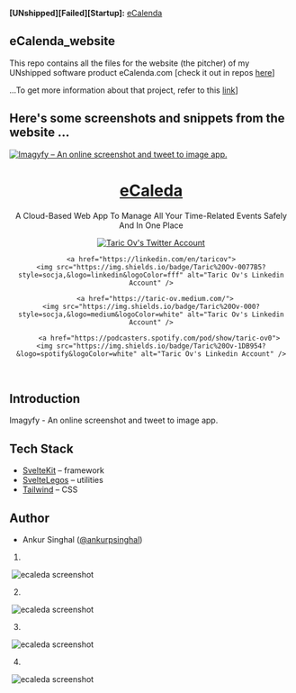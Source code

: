 **[UNshipped][Failed][Startup]:** [eCalenda](https://e-calenda-website.vercel.app/) 
## eCalenda_website 

This repo contains all the files for the website (the pitcher) of my UNshipped software product eCalenda.com [check it out in repos [here](https://github.com/taricov/Reactjs_eCalenda_app)] 


...To get more information about that project, refer to this [link](https://github.com/taricov/Reactjs_eCalenda_app)] 


## Here's some screenshots and snippets from the website ...


<a href="">
  <img alt="Imagyfy – An online screenshot and tweet to image app." src="https://imagyfy.com/cover.png">
  <h1 align="center">eCaleda</h1>
</a>

<p align="center">
A Cloud-Based Web App To Manage All Your Time-Related Events Safely And In One Place
</p>

<div align="center">
  <a href="https://twitter.com/taricov">
    <img src="https://img.shields.io/twitter/follow/taric_ov?style=social" alt="Taric Ov's Twitter Account" />
  </a>

    <a href="https://linkedin.com/en/taricov">
    <img src="https://img.shields.io/badge/Taric%20Ov-0077B5?style=socja,&logo=linkedin&logoColor=fff" alt="Taric Ov's Linkedin Account" />
  </a>
  
      <a href="https://taric-ov.medium.com/">
    <img src="https://img.shields.io/badge/Taric%20Ov-000?style=socja,&logo=medium&logoColor=white" alt="Taric Ov's Linkedin Account" />
  </a>
  
        <a href="https://podcasters.spotify.com/pod/show/taric-ov0">
    <img src="https://img.shields.io/badge/Taric%20Ov-1DB954?&logo=spotify&logoColor=white" alt="Taric Ov's Linkedin Account" />
  </a>
</div>


<br/>


## Introduction

Imagyfy - An online screenshot and tweet to image app.

## Tech Stack

- [SvelteKit](https://kit.svelte.dev/) – framework
- [SvelteLegos](https://svelte-legos.singhalankur.com/) – utilities
- [Tailwind](https://tailwindcss.com/) – CSS

## Author

- Ankur Singhal ([@ankurpsinghal](https://twitter.com/ankurpsinghal))









1.
![]()
<img src="" alt="ecaleda screenshot"/>


2.
![]()
<img src="" alt="ecaleda screenshot"/>


3.
![]()
<img src="" alt="ecaleda screenshot"/>


4.
![]()
<img src="" alt="ecaleda screenshot"/>

